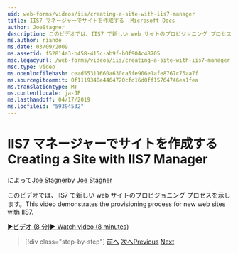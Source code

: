 ```yaml
---
uid: web-forms/videos/iis/creating-a-site-with-iis7-manager
title: IIS7 マネージャーでサイトを作成する |Microsoft Docs
author: JoeStagner
description: このビデオでは、IIS7 で新しい web サイトのプロビジョニング プロセスを示します。
ms.author: riande
ms.date: 03/09/2009
ms.assetid: f52814a3-b458-415c-ab9f-b0f904c48705
msc.legacyurl: /web-forms/videos/iis/creating-a-site-with-iis7-manager
msc.type: video
ms.openlocfilehash: cead55311660a630ca5fe906e1afe8767c75aa7f
ms.sourcegitcommit: 0f1119340e4464720cfd16d0ff15764746ea1fea
ms.translationtype: MT
ms.contentlocale: ja-JP
ms.lasthandoff: 04/17/2019
ms.locfileid: "59394532"
---
```

# <a name="creating-a-site-with-iis7-manager"></a><span data-ttu-id="2d289-103">IIS7 マネージャーでサイトを作成する</span><span class="sxs-lookup"><span data-stu-id="2d289-103">Creating a Site with IIS7 Manager</span></span>

<span data-ttu-id="2d289-104">によって[Joe Stagner](https://github.com/JoeStagner)</span><span class="sxs-lookup"><span data-stu-id="2d289-104">by [Joe Stagner](https://github.com/JoeStagner)</span></span>

<span data-ttu-id="2d289-105">このビデオでは、IIS7 で新しい web サイトのプロビジョニング プロセスを示します。</span><span class="sxs-lookup"><span data-stu-id="2d289-105">This video demonstrates the provisioning process for new web sites with IIS7.</span></span>

[<span data-ttu-id="2d289-106">&#9654;ビデオ (8 分)</span><span class="sxs-lookup"><span data-stu-id="2d289-106">&#9654; Watch video (8 minutes)</span></span>](https://channel9.msdn.com/Blogs/ASP-NET-Site-Videos/creating-a-site-with-iis7-manager)

> [!div class="step-by-step"]
> <span data-ttu-id="2d289-107">[前へ](troubleshooting-production-aspnet-apps.md)
> [次へ](installing-ftp7.md)</span><span class="sxs-lookup"><span data-stu-id="2d289-107">[Previous](troubleshooting-production-aspnet-apps.md)
[Next](installing-ftp7.md)</span></span>
